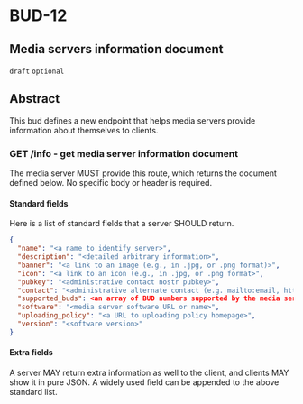 # BUD-12

## Media servers information document

`draft` `optional`

## Abstract

This bud defines a new endpoint that helps media servers provide information about themselves to clients. 

### GET /info - get media server information document

The media server MUST provide this route, which returns the document defined below. No specific body or header is required.

#### Standard fields

Here is a list of standard fields that a server SHOULD return.

```json
{
  "name": "<a name to identify server>",
  "description": "<detailed arbitrary information>",
  "banner": "<a link to an image (e.g., in .jpg, or .png format)>",
  "icon": "<a link to an icon (e.g., in .jpg, or .png format>",
  "pubkey": "<administrative contact nostr pubkey>",
  "contact": "<administrative alternate contact (e.g. mailto:email, https://website, and more)>",
  "supported_buds": <an array of BUD numbers supported by the media server>,
  "software": "<media server software URL or name>",
  "uploading_policy": "<a URL to uploading policy homepage>",
  "version": "<software version>"
}
```

#### Extra fields

A server MAY return extra information as well to the client, and clients MAY show it in pure JSON.
A widely used field can be appended to the above standard list.
